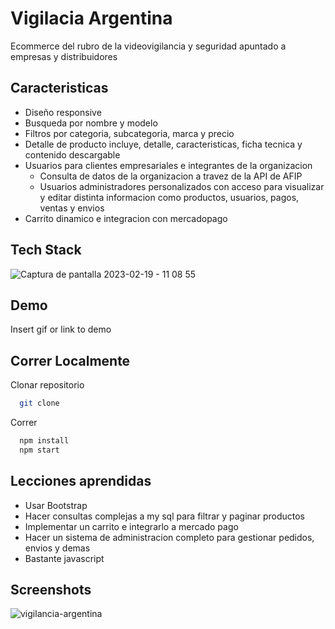 # Vigilacia Argentina

Ecommerce del rubro de la videovigilancia y seguridad apuntado a empresas y distribuidores

## Caracteristicas

- Diseño responsive
- Busqueda por nombre y modelo
- Filtros por categoria, subcategoria, marca y precio
- Detalle de producto incluye, detalle, caracteristicas, ficha tecnica y contenido descargable
- Usuarios para clientes empresariales e integrantes de la organizacion
    - Consulta de datos de la organizacion a travez de la API de AFIP
    - Usuarios administradores personalizados con acceso para visualizar y editar distinta informacion como productos, usuarios, pagos, ventas y envios
- Carrito dinamico e integracion con mercadopago


## Tech Stack

![Captura de pantalla 2023-02-19 - 11 08 55](https://user-images.githubusercontent.com/76258273/219953728-ad49d2a1-934f-41f0-8694-60ec7515d000.png)


## Demo

Insert gif or link to demo


## Correr Localmente

Clonar repositorio
```bash
  git clone
```

Correr
```bash
  npm install
  npm start
```

## Lecciones aprendidas

- Usar Bootstrap
- Hacer consultas complejas a my sql para filtrar y paginar productos
- Implementar un carrito e integrarlo a mercado pago
- Hacer un sistema de administracion completo para gestionar pedidos, envios y demas
- Bastante javascript

## Screenshots

![vigilancia-argentina](https://user-images.githubusercontent.com/76258273/219909150-fe3d1f65-af80-4f06-bad2-5b874ea75ae7.gif)
